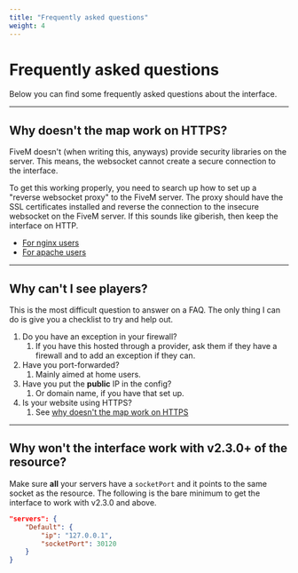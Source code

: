```yaml
---
title: "Frequently asked questions"
weight: 4
---
```


# Frequently asked questions

Below you can find some frequently asked questions about the interface.

---

## Why doesn't the map work on HTTPS?

FiveM doesn't (when writing this, anyways) provide security libraries on the server.
This means, the websocket cannot create a secure connection to the interface.

To get this working properly, you need to search up how to set up a "reverse websocket proxy" to the FiveM server.
The proxy should have the SSL certificates installed and reverse the connection to the insecure websocket on the FiveM server.
If this sounds like giberish, then keep the interface on HTTP.

- [For nginx users](https://www.nginx.com/blog/websocket-nginx/)
- [For apache users](https://httpd.apache.org/docs/2.4/mod/mod_proxy_wstunnel.html)


---

## Why can't I see players?

This is the most difficult question to answer on a FAQ.
The only thing I can do is give you a checklist to try and help out.

1. Do you have an exception in your firewall?
   1. If you have this hosted through a provider, ask them if they have a firewall and to add an exception if they can.
2. Have you port-forwarded?
   1. Mainly aimed at home users.
3. Have you put the **public** IP in the config?
   1. Or domain name, if you have that set up.
4. Is your website using HTTPS?
   1. See [why doesn't the map work on HTTPS](#why-doesnt-the-map-work-on-https)

---

## Why won't the interface work with v2.3.0+ of the resource?

Make sure **all** your servers have a `socketPort` and it points to the same socket as the resource.
The following is the bare minimum to get the interface to work with v2.3.0 and above.

```json
"servers": {
    "Default": {
        "ip": "127.0.0.1",
        "socketPort": 30120
    }
}
```